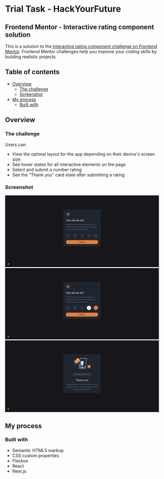 # Trial Task - HackYourFuture

## Frontend Mentor - Interactive rating component solution

This is a solution to the [Interactive rating component challenge on Frontend Mentor](https://www.frontendmentor.io/challenges/interactive-rating-component-koxpeBUmI). Frontend Mentor challenges help you improve your coding skills by building realistic projects. 

## Table of contents

- [Overview](#overview)
  - [The challenge](#the-challenge)
  - [Screenshot](#screenshot)
- [My process](#my-process)
  - [Built with](#built-with)

## Overview

### The challenge

Users can:

- View the optimal layout for the app depending on their device's screen size
- See hover states for all interactive elements on the page
- Select and submit a number rating
- See the "Thank you" card state after submitting a rating

### Screenshot

![](my-app/public/images/image1.png)
![](my-app/public/images/image2.png)
![](my-app/public/images/image3.png)

## My process

### Built with

- Semantic HTML5 markup
- CSS custom properties
- Flexbox
- React
- Next.js